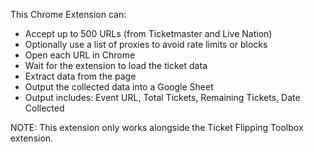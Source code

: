 This Chrome Extension can:
- Accept up to 500 URLs (from Ticketmaster and Live Nation)
- Optionally use a list of proxies to avoid rate limits or blocks
- Open each URL in Chrome
- Wait for the extension to load the ticket data
- Extract data from the page 
- Output the collected data into a Google Sheet
- Output includes: Event URL, Total Tickets, Remaining Tickets, Date Collected

NOTE: This extension only works alongside the Ticket Flipping Toolbox extension.